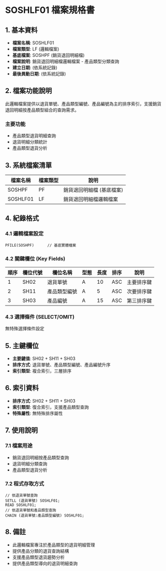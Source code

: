 # SOSHLF01 檔案規格書

## 1. 基本資料
- **檔案名稱**: SOSHLF01
- **檔案類型**: LF (邏輯檔案)
- **基底檔案**: SOSHPF (銷貨退回明細檔)
- **檔案說明**: 銷貨退回明細檔邏輯檔案 - 產品類型分類查詢
- **建立日期**: (依系統記錄)
- **最後異動日期**: (依系統記錄)

## 2. 檔案功能說明
此邏輯檔案提供以退貨單號、產品類型編號、產品編號為主的排序索引，支援銷貨退回明細按產品類型組合的查詢需求。

### 主要功能
- 產品類型退貨明細查詢
- 退貨明細分類統計
- 產品類型退貨分析

## 3. 系統檔案清單
| 檔案名稱 | 檔案類型 | 說明 |
|----------|----------|------|
| SOSHPF | PF | 銷貨退回明細檔 (基底檔案) |
| SOSHLF01 | LF | 銷貨退回明細檔邏輯檔案 |

## 4. 紀錄格式

### 4.1 邏輯檔案設定
```
PFILE(SOSHPF)      // 基底實體檔案
```

### 4.2 關鍵欄位 (Key Fields)
| 順序 | 欄位代號 | 欄位名稱 | 型態 | 長度 | 排序 | 說明 |
|------|----------|----------|------|------|------|------|
| 1 | SH02 | 退貨單號 | A | 10 | ASC | 主要排序鍵 |
| 2 | SH11 | 產品類型編號 | A | 5 | ASC | 次要排序鍵 |
| 3 | SH03 | 產品編號 | A | 15 | ASC | 第三排序鍵 |

### 4.3 選擇條件 (SELECT/OMIT)
無特殊選擇條件設定

## 5. 主鍵欄位
- **主要鍵值**: SH02 + SH11 + SH03
- **排序方式**: 退貨單號、產品類型編號、產品編號升序
- **索引類型**: 複合索引，三層排序

## 6. 索引資料
- **排序方式**: SH02 + SH11 + SH03
- **索引類型**: 復合索引，支援產品類型查詢
- **特殊屬性**: 無特殊排序屬性

## 7. 使用說明

### 7.1 檔案用途
- 銷貨退回明細按產品類型查詢
- 退貨明細分類查詢
- 產品類型退貨分析

### 7.2 程式存取方式
```rpg
// 依退貨單號查詢
SETLL (退貨單號) SOSHLF01;
READ SOSHLF01;
// 依退貨單號和產品類型查詢
CHAIN (退貨單號:產品類型編號) SOSHLF01;
```

## 8. 備註
- 此邏輯檔案專注於產品類型的退貨明細管理
- 提供產品分類的退貨查詢結構
- 支援產品類型退貨趨勢分析
- 提供產品類型導向的退貨明細查詢 